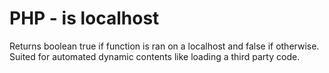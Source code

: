# PHP - is localhost
Returns boolean true if function is ran on a localhost and false if otherwise.
Suited for automated dynamic contents like loading a third party code.

